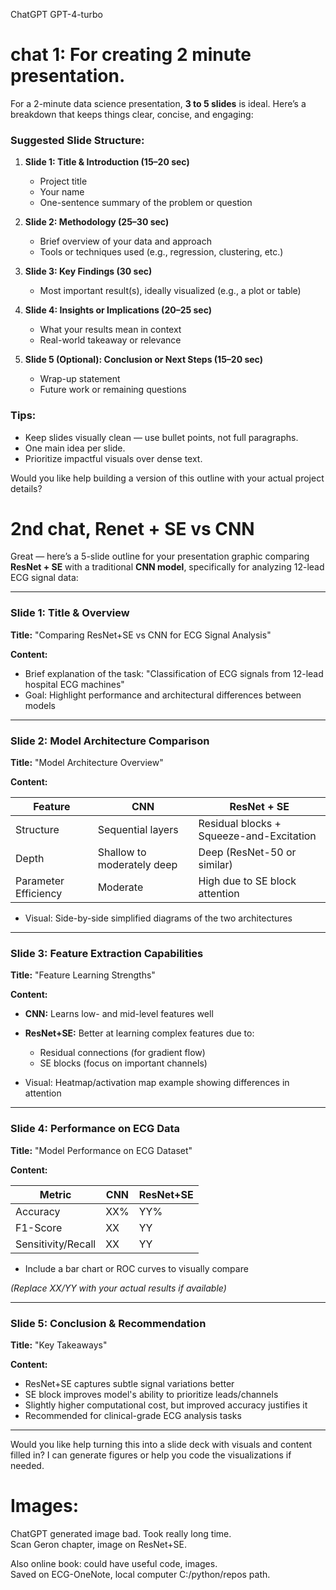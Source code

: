 ChatGPT GPT-4-turbo

# chat 1: For creating 2 minute presentation.  

For a 2-minute data science presentation, **3 to 5 slides** is ideal. Here’s a breakdown that keeps things clear, concise, and engaging:

### Suggested Slide Structure:

1. **Slide 1: Title & Introduction (15–20 sec)**

   * Project title
   * Your name
   * One-sentence summary of the problem or question

2. **Slide 2: Methodology (25–30 sec)**

   * Brief overview of your data and approach
   * Tools or techniques used (e.g., regression, clustering, etc.)

3. **Slide 3: Key Findings (30 sec)**

   * Most important result(s), ideally visualized (e.g., a plot or table)

4. **Slide 4: Insights or Implications (20–25 sec)**

   * What your results mean in context
   * Real-world takeaway or relevance

5. **Slide 5 (Optional): Conclusion or Next Steps (15–20 sec)**

   * Wrap-up statement
   * Future work or remaining questions

### Tips:

* Keep slides visually clean — use bullet points, not full paragraphs.
* One main idea per slide.
* Prioritize impactful visuals over dense text.

Would you like help building a version of this outline with your actual project details?


# 2nd chat, Renet + SE vs CNN  

Great — here’s a 5-slide outline for your presentation graphic comparing **ResNet + SE** with a traditional **CNN model**, specifically for analyzing 12-lead ECG signal data:

---

### **Slide 1: Title & Overview**

**Title:** "Comparing ResNet+SE vs CNN for ECG Signal Analysis"

**Content:**

* Brief explanation of the task: "Classification of ECG signals from 12-lead hospital ECG machines"
* Goal: Highlight performance and architectural differences between models

---

### **Slide 2: Model Architecture Comparison**

**Title:** "Model Architecture Overview"

**Content:**

| Feature              | CNN                        | ResNet + SE                              |
| -------------------- | -------------------------- | ---------------------------------------- |
| Structure            | Sequential layers          | Residual blocks + Squeeze-and-Excitation |
| Depth                | Shallow to moderately deep | Deep (ResNet-50 or similar)              |
| Parameter Efficiency | Moderate                   | High due to SE block attention           |

* Visual: Side-by-side simplified diagrams of the two architectures

---

### **Slide 3: Feature Extraction Capabilities**

**Title:** "Feature Learning Strengths"

**Content:**

* **CNN:** Learns low- and mid-level features well

* **ResNet+SE:** Better at learning complex features due to:

  * Residual connections (for gradient flow)
  * SE blocks (focus on important channels)

* Visual: Heatmap/activation map example showing differences in attention

---

### **Slide 4: Performance on ECG Data**

**Title:** "Model Performance on ECG Dataset"

**Content:**

| Metric             | CNN | ResNet+SE |
| ------------------ | --- | --------- |
| Accuracy           | XX% | YY%       |
| F1-Score           | XX  | YY        |
| Sensitivity/Recall | XX  | YY        |

* Include a bar chart or ROC curves to visually compare

*(Replace XX/YY with your actual results if available)*

---

### **Slide 5: Conclusion & Recommendation**

**Title:** "Key Takeaways"

**Content:**

* ResNet+SE captures subtle signal variations better
* SE block improves model's ability to prioritize leads/channels
* Slightly higher computational cost, but improved accuracy justifies it
* Recommended for clinical-grade ECG analysis tasks

---

Would you like help turning this into a slide deck with visuals and content filled in? I can generate figures or help you code the visualizations if needed.

# Images:  
ChatGPT generated image bad. Took really long time.  
Scan Geron chapter, image on ResNet+SE.  

Also online book: could have useful code, images.  
Saved on ECG-OneNote, local computer C:/python/repos path.  

